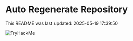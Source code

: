 # Auto Regenerate Repository

This README was last updated: 2025-05-19 17:39:50

 ![TryHackMe](https://tryhackme.com/badge/533634)
